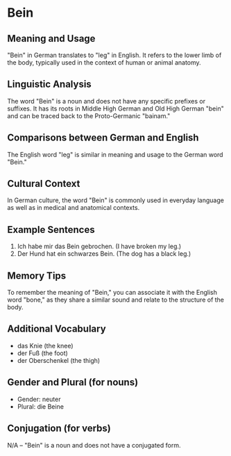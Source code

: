 # Bein
## Meaning and Usage
"Bein" in German translates to "leg" in English. It refers to the lower limb of the body, typically used in the context of human or animal anatomy.

## Linguistic Analysis
The word "Bein" is a noun and does not have any specific prefixes or suffixes. It has its roots in Middle High German and Old High German "bein" and can be traced back to the Proto-Germanic "bainam."

## Comparisons between German and English
The English word "leg" is similar in meaning and usage to the German word "Bein."

## Cultural Context
In German culture, the word "Bein" is commonly used in everyday language as well as in medical and anatomical contexts.

## Example Sentences
1. Ich habe mir das Bein gebrochen. (I have broken my leg.)
2. Der Hund hat ein schwarzes Bein. (The dog has a black leg.)

## Memory Tips
To remember the meaning of "Bein," you can associate it with the English word "bone," as they share a similar sound and relate to the structure of the body.

## Additional Vocabulary
- das Knie (the knee)
- der Fuß (the foot)
- der Oberschenkel (the thigh)

## Gender and Plural (for nouns)
- Gender: neuter
- Plural: die Beine

## Conjugation (for verbs)
N/A – "Bein" is a noun and does not have a conjugated form.